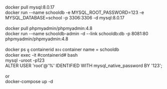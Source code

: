 docker pull mysql:8.0.17<br>
docker run --name schooldb -e MYSQL_ROOT_PASSWORD=123 -e MYSQL_DATABASE=school -p 3306:3306 -d mysql:8.0.17<br><br>
docker pull phpmyadmin/phpmyadmin:4.8<br>
docker run --name schooldb-admin -d --link schooldb:db -p 8081:80 phpmyadmin/phpmyadmin:4.8<br><br>
docker ps ดู containerid ของ container name = schooldb<br>
docker exec -it #containerid# bash<br>
mysql -uroot -p123<br>
ALTER USER 'root'@'%' IDENTIFIED WITH mysql_native_password BY '123';<br><br>
or <br>
docker-compose up -d

